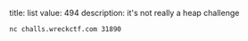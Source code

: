 title: list
value: 494
description: it's not really a heap challenge

`nc challs.wreckctf.com 31890`
